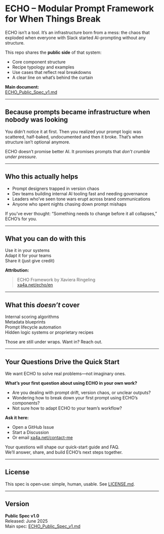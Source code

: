 # ECHO – Modular Prompt Framework for When Things Break

ECHO isn’t a tool. It’s an infrastructure born from a mess: the chaos that exploded when everyone with Slack started AI-prompting without any structure.

This repo shares the **public side** of that system:

- Core component structure  
- Recipe typology and examples  
- Use cases that reflect real breakdowns  
- A clear line on what’s behind the curtain

**Main document:**  
[ECHO_Public_Spec_v1.md](ECHO_Public_Spec_v1.md)

---

## Because prompts became infrastructure when nobody was looking

You didn’t notice it at first. Then you realized your prompt logic was scattered, half-baked, undocumented and then it broke. That’s when structure isn’t optional anymore.

ECHO doesn’t promise better AI. It promises prompts that *don’t crumble under pressure*.

---

## Who this actually helps

- Prompt designers trapped in version chaos  
- Dev teams building internal AI tooling fast and needing governance  
- Leaders who’ve seen tone wars erupt across brand communications  
- Anyone who spent nights chasing down prompt mishaps

If you've ever thought: “Something needs to change before it all collapses,” ECHO’s for you.

---

## What you can do with this

Use it in your systems  
Adapt it for your teams  
Share it (just give credit)

**Attribution:**

> ECHO Framework by Xaviera Ringeling  
> [xa4a.net/echo/en](https://www.xa4a.net/echo/en)

---

## What this *doesn’t* cover

Internal scoring algorithms  
Metadata blueprints  
Prompt lifecycle automation  
Hidden logic systems or proprietary recipes

Those are still under wraps. Want in? Reach out.

---

## Your Questions Drive the Quick Start

We want ECHO to solve real problems—not imaginary ones.

**What’s your first question about using ECHO in your own work?**

- Are you dealing with prompt drift, version chaos, or unclear outputs?  
- Wondering how to break down your first prompt using ECHO’s components?  
- Not sure how to adapt ECHO to your team’s workflow?

**Ask it here:**

- Open a GitHub Issue  
- Start a Discussion  
- Or email [xa4a.net/contact-me](https://www.xa4a.net/contact-me)

Your questions will shape our quick-start guide and FAQ.  
We’ll answer, share, and build ECHO’s next steps together.

---

## License

This spec is open‑use: simple, human, usable. See [LICENSE.md](LICENSE.md).

---

## Version

**Public Spec v1.0**  
Released: June 2025  
Main spec: [ECHO_Public_Spec_v1.md](ECHO_Public_Spec_v1.md)
